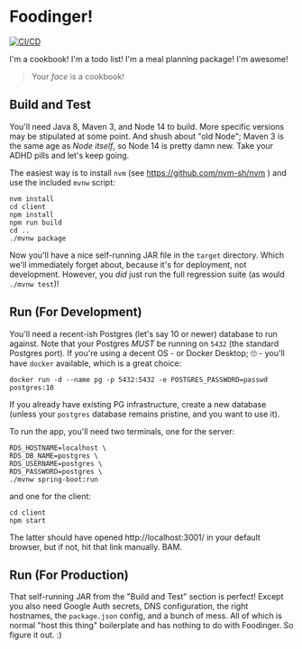 # Foodinger!

[![CI/CD](https://github.com/folded-ear/foodinger/actions/workflows/ci-cd.yaml/badge.svg)](https://github.com/folded-ear/foodinger/actions/workflows/ci-cd.yaml)

I'm a cookbook! I'm a todo list! I'm a meal planning package! I'm awesome!

> Your _face_ is a cookbook!

## Build and Test

You'll need Java 8, Maven 3, and Node 14 to build. More specific versions may be
stipulated at some point. And shush about "old Node"; Maven 3 is the same age as
_Node itself_, so Node 14 is pretty damn new. Take your ADHD pills and let's
keep going.

The easiest way is to install `nvm` (see https://github.com/nvm-sh/nvm ) and use
the included `mvnw` script:

    nvm install
    cd client
    npm install
    npm run build
    cd ..
    ./mvnw package

Now you'll have a nice self-running JAR file in the `target` directory. Which
we'll immediately forget about, because it's for deployment, not development.
However, you _did_ just run the full regression suite (as would `./mvnw test`)!

## Run (For Development)

You'll need a recent-ish Postgres (let's say 10 or newer) database to run
against. Note that your Postgres *MUST* be running on `5432` (the standard
Postgres port). If you're using a decent OS - or Docker Desktop; 🙄 - you'll
have `docker` available, which is a great choice:

    docker run -d --name pg -p 5432:5432 -e POSTGRES_PASSWORD=passwd postgres:10

If you already have existing PG infrastructure, create a new database (unless
your `postgres` database remains pristine, and you want to use it).

To run the app, you'll need two terminals, one for the server:

    RDS_HOSTNAME=localhost \
    RDS_DB_NAME=postgres \
    RDS_USERNAME=postgres \
    RDS_PASSWORD=postgres \
    ./mvnw spring-boot:run

and one for the client:

    cd client
    npm start

The latter should have opened http://localhost:3001/ in your default browser,
but if not, hit that link manually. BAM.

## Run (For Production)

That self-running JAR from the "Build and Test" section is perfect! Except you
also need Google Auth secrets, DNS configuration, the right hostnames, the
`package.json` config, and a bunch of mess. All of which is normal "host this
thing" boilerplate and has nothing to do with Foodinger. So figure it out. :)
